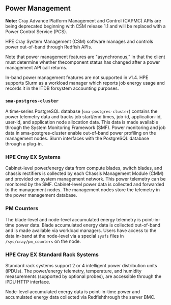 ## Power Management

**Note:** Cray Advance Platform Management and Control (CAPMC) APIs are being deprecated beginning with CSM release 1.1 and will be replaced with a Power Control Service (PCS).

HPE Cray System Management (CSM) software manages and controls power out-of-band through Redfish APIs.

Note that power management features are "asynchronous," in that the client must determine whether thecomponent status has changed after a power management API call returns.

In-band power management features are not supported in v1.4. HPE supports Slurm as a workload manager which reports job energy usage and records it in the ITDB forsystem accounting purposes.

### `sma-postgres-cluster`

A time-series PostgreSQL database (`sma-postgres-cluster`) contains the power telemetry data and tracks job start/end times, job-id, application-id, user-id, and application node allocation data. This data is made available through the System Monitoring Framework (SMF). Power monitoring and job data in sma-postgres-cluster enable out-of-band power profiling on the management nodes. Slurm interfaces with the PostgreSQL database through a plug-in.

### HPE Cray EX Systems

Cabinet-level power/energy data from compute blades, switch blades, and chassis rectifiers is collected by each Chassis Management Module (CMM) and provided on system management network. This power telemetry can be monitored by the SMF. Cabinet-level power data is collected and forwarded to the management nodes. The management nodes store the telemetry in the power management database.

### PM Counters

The blade-level and node-level accumulated energy telemetry is point-in-time power data. Blade accumulated energy data is collected out-of-band and is made available via workload managers. Users have access to the data in-band at the node-level via a special `sysfs` files in `/sys/cray/pm_counters` on the node.

### HPE Cray EX Standard Rack Systems

Standard rack systems support 2 or 4 intelligent power distribution units (iPDUs). The power/energy telemetry, temperature, and humidity measurements (supported by optional probes), are accessible through the iPDU HTTP interface.

Node-level accumulated energy data is point-in-time power and accumulated energy data collected via Redfishthrough the server BMC.

 
